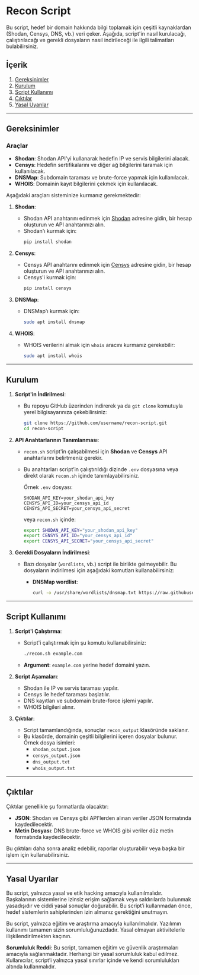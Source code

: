 # Recon Script

Bu script, hedef bir domain hakkında bilgi toplamak için çeşitli kaynaklardan (Shodan, Censys, DNS, vb.) veri çeker. Aşağıda, script'in nasıl kurulacağı, çalıştırılacağı ve gerekli dosyaların nasıl indirileceği ile ilgili talimatları bulabilirsiniz.

## İçerik

1. [Gereksinimler](#gereksinimler)
2. [Kurulum](#kurulum)
3. [Script Kullanımı](#script-kullanımı)
4. [Çıktılar](#çıktılar)
5. [Yasal Uyarılar](#yasal-uyarılar)

---

## Gereksinimler

### Araçlar

- **Shodan**: Shodan API'yi kullanarak hedefin IP ve servis bilgilerini alacak.
- **Censys**: Hedefin sertifikalarını ve diğer ağ bilgilerini taramak için kullanılacak.
- **DNSMap**: Subdomain taraması ve brute-force yapmak için kullanılacak.
- **WHOIS**: Domainin kayıt bilgilerini çekmek için kullanılacak.

Aşağıdaki araçları sisteminize kurmanız gerekmektedir:

1. **Shodan**: 
   - Shodan API anahtarını edinmek için [Shodan](https://shodan.io) adresine gidin, bir hesap oluşturun ve API anahtarınızı alın.
   - Shodan'ı kurmak için:
     ```bash
     pip install shodan
     ```

2. **Censys**:
   - Censys API anahtarını edinmek için [Censys](https://censys.io) adresine gidin, bir hesap oluşturun ve API anahtarınızı alın.
   - Censys'i kurmak için:
     ```bash
     pip install censys
     ```

3. **DNSMap**:
   - DNSMap'ı kurmak için:
     ```bash
     sudo apt install dnsmap
     ```

4. **WHOIS**:
   - WHOIS verilerini almak için `whois` aracını kurmanız gerekebilir:
     ```bash
     sudo apt install whois
     ```

---

## Kurulum

1. **Script'in İndirilmesi**:
   - Bu repoyu GitHub üzerinden indirerek ya da `git clone` komutuyla yerel bilgisayarınıza çekebilirsiniz:
   
     ```bash
     git clone https://github.com/username/recon-script.git
     cd recon-script
     ```

2. **API Anahtarlarının Tanımlanması**:
   - `recon.sh` script'in çalışabilmesi için **Shodan** ve **Censys** API anahtarlarını belirtmeniz gerekir.
   - Bu anahtarları script’in çalıştırıldığı dizinde `.env` dosyasına veya direkt olarak `recon.sh` içinde tanımlayabilirsiniz.

     Örnek `.env` dosyası:
     ```
     SHODAN_API_KEY=your_shodan_api_key
     CENSYS_API_ID=your_censys_api_id
     CENSYS_API_SECRET=your_censys_api_secret
     ```

     veya `recon.sh` içinde:
     ```bash
     export SHODAN_API_KEY="your_shodan_api_key"
     export CENSYS_API_ID="your_censys_api_id"
     export CENSYS_API_SECRET="your_censys_api_secret"
     ```

3. **Gerekli Dosyaların İndirilmesi**:
   - Bazı dosyalar (`wordlists`, vb.) script ile birlikte gelmeyebilir. Bu dosyaların indirilmesi için aşağıdaki komutları kullanabilirsiniz:
   
     - **DNSMap wordlist**:
       ```bash
       curl -o /usr/share/wordlists/dnsmap.txt https://raw.githubusercontent.com/digination/dnsmap/master/dnsmap.txt
       ```

---

## Script Kullanımı

1. **Script'i Çalıştırma**:
   - Script'i çalıştırmak için şu komutu kullanabilirsiniz:
   
     ```bash
     ./recon.sh example.com
     ```

   - **Argument**: `example.com` yerine hedef domaini yazın.

2. **Script Aşamaları**:
   - Shodan ile IP ve servis taraması yapılır.
   - Censys ile hedef taraması başlatılır.
   - DNS kayıtları ve subdomain brute-force işlemi yapılır.
   - WHOIS bilgileri alınır.

3. **Çıktılar**:
   - Script tamamlandığında, sonuçlar `recon_output` klasöründe saklanır.
   - Bu klasörde, domainin çeşitli bilgilerini içeren dosyalar bulunur. Örnek dosya isimleri:
     - `shodan_output.json`
     - `censys_output.json`
     - `dns_output.txt`
     - `whois_output.txt`

---

## Çıktılar

Çıktılar genellikle şu formatlarda olacaktır:

- **JSON**: Shodan ve Censys gibi API'lerden alınan veriler JSON formatında kaydedilecektir.
- **Metin Dosyası**: DNS brute-force ve WHOIS gibi veriler düz metin formatında kaydedilecektir.

Bu çıktıları daha sonra analiz edebilir, raporlar oluşturabilir veya başka bir işlem için kullanabilirsiniz.

---

## Yasal Uyarılar

Bu script, yalnızca yasal ve etik hacking amacıyla kullanılmalıdır. Başkalarının sistemlerine izinsiz erişim sağlamak veya saldırılarda bulunmak yasadışıdır ve ciddi yasal sonuçlar doğurabilir. Bu script’i kullanmadan önce, hedef sistemlerin sahiplerinden izin almanız gerektiğini unutmayın.

Bu script, yalnızca eğitim ve araştırma amacıyla kullanılmalıdır. Yazılımın kullanımı tamamen sizin sorumluluğunuzdadır. Yasal olmayan aktivitelerle ilişkilendirilmekten kaçının.

**Sorumluluk Reddi**: Bu script, tamamen eğitim ve güvenlik araştırmaları amacıyla sağlanmaktadır. Herhangi bir yasal sorumluluk kabul edilmez. Kullanıcılar, script’i yalnızca yasal sınırlar içinde ve kendi sorumlulukları altında kullanmalıdır.


